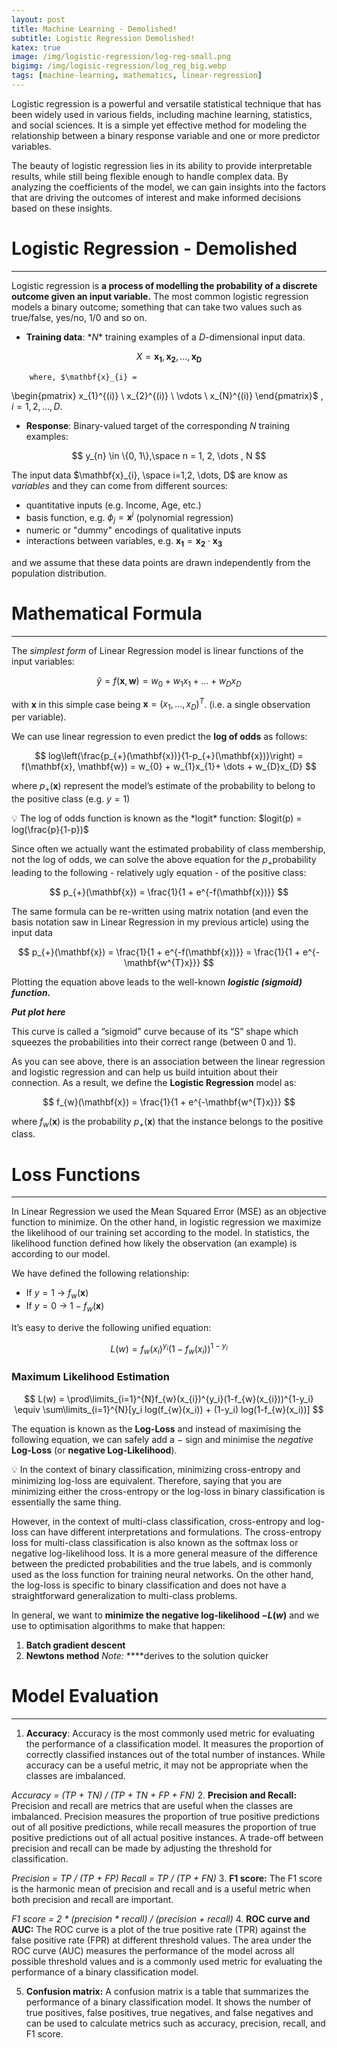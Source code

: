 ```yaml
---
layout: post
title: Machine Learning - Demolished!
subtitle: Logistic Regression Demolished!
katex: true
image: /img/logistic-regression/log-reg-small.png
bigimg: /img/logisic-regression/log_reg_big.webp
tags: [machine-learning, mathematics, linear-regression]
---
```


Logistic regression is a powerful and versatile statistical technique that has been widely used in various fields, including machine learning, statistics, and social sciences. It is a simple yet effective method for modeling the relationship between a binary response variable and one or more predictor variables.

The beauty of logistic regression lies in its ability to provide interpretable results, while still being flexible enough to handle complex data. By analyzing the coefficients of the model, we can gain insights into the factors that are driving the outcomes of interest and make informed decisions based on these insights.

# Logistic Regression - Demolished

---

Logistic regression is **a process of modelling the probability of a discrete outcome given an input variable.** The most common logistic regression models a binary outcome; something that can take two values such as true/false, yes/no, 1/0 and so on. 

- **Training data**: $*N*$ training examples of a $D$-dimensional input data.

$$
X = \mathbf{x_1}, \mathbf{x_2}, \dots , \mathbf{x_D}
$$

        where, $\mathbf{x}_{i} = 
\begin{pmatrix}
x_{1}^{(i)} \\ 
x_{2}^{(i)} \\
\vdots \\
x_{N}^{(i)}
\end{pmatrix}$ , $i=1,2, \dots, D$.

- **Response**: Binary-valued target of the corresponding $N$ training examples:

$$
y_{n} \in \{0, 1\},\space n = 1, 2, \dots , N
$$

The input data $\mathbf{x}_{i}, \space i=1,2, \dots, D$ are know as *variables* and they can come from different sources:

- quantitative inputs (e.g. Income, Age, etc.)
- basis function, e.g. $\phi_{j}=\mathbf{x}^{j}$ (polynomial regression)
- numeric or "dummy" encodings of qualitative inputs
- interactions between variables, e.g. $\mathbf{x_{1}}=\mathbf{x_{2}} \cdot \mathbf{x_{3}}$

and we assume that these data points are drawn independently from the population distribution.

# Mathematical Formula

---

The *simplest form* of Linear Regression model is linear functions of the input variables:

$$
\hat{y} = f(\mathbf{x}, \mathbf{w}) = w_{0} + w_{1}x_{1}+ \dots + w_{D}x_{D}
$$

with $\mathbf{x}$ in this simple case being $\mathbf{x} = (x_{1}, \dots, x_{D})^{T}$.
(i.e. a single observation per variable).

We can use linear regression to even predict the **log of odds** as follows:

$$
log\left(\frac{p_{+}(\mathbf{x})}{1-p_{+}(\mathbf{x})}\right) = f(\mathbf{x}, \mathbf{w}) = w_{0} + w_{1}x_{1}+ \dots + w_{D}x_{D}
$$

where $p_{+}(\mathbf{x})$ represent the model’s estimate of the probability to belong to the positive class (e.g. $y = 1$)

<aside>
💡 The log of odds function is known as the *logit* function:
$logit(p) = log(\frac{p}{1-p})$

</aside>

Since often we actually want the estimated probability of class membership, not the log of odds, we can solve the above equation for the $p_{+}$probability leading to the following - relatively ugly equation - of the positive class:

$$
p_{+}(\mathbf{x}) = \frac{1}{1 + e^{-f(\mathbf{x})}}
$$

The same formula can be re-written using matrix notation (and even the basis notation saw in Linear Regression in my previous article) using the input data

$$
p_{+}(\mathbf{x}) = \frac{1}{1 + e^{-f(\mathbf{x})}} = \frac{1}{1 + e^{-\mathbf{w^{T}x}}}
$$

Plotting the equation above leads to the well-known ***logistic (sigmoid) function.***

***Put plot here***

This curve is called a “sigmoid” curve because of its “S” shape which squeezes the probabilities into their correct range (between 0 and 1).

As you can see above, there is an association between the linear regression and logistic regression and can help us build intuition about their connection. As a result, we define the **Logistic Regression** model as: 

$$
f_{w}(\mathbf{x}) = \frac{1}{1 + e^{-\mathbf{w^{T}x}}}
$$

where $f_{w}(\mathbf{x})$ is the probability $p_{+}{(\mathbf{x})}$ that the instance belongs to the positive class.

# Loss Functions

---

In Linear Regression we used the Mean Squared Error (MSE) as an objective function to minimize. On the other hand, in logistic regression we maximize the likelihood of our training set according to the model. In statistics, the likelihood function defined how likely the observation (an example) is according to our model.

We have defined the following relationship:

- If $y=1$ →     $f_{w}(\mathbf{x})$
- If $y=0$ →  $1 - f_{w}(\mathbf{x})$

It’s easy to derive the following unified equation:

$$
L(w) = f_{w}(x_{i})^{y_i}(1-f_{w}(x_{i}))^{1-y_i} 
$$

### Maximum Likelihood Estimation

$$
L(w) = \prod\limits_{i=1}^{N}f_{w}(x_{i})^{y_i}(1-f_{w}(x_{i}))^{1-y_i} \equiv \sum\limits_{i=1}^{N}[y_i log(f_{w}(x_i)) + (1-y_i) log(1-f_{w}(x_i))]
$$

The equation is known as the **Log-Loss** and instead of maximising the following equation, we can safely add a $-$ sign and minimise the *negative* **Log-Loss** (or **negative Log-Likelihood**).

<aside>
💡 In the context of binary classification, minimizing cross-entropy and minimizing log-loss are equivalent. Therefore, saying that you are minimizing either the cross-entropy or the log-loss in binary classification is essentially the same thing.

However, in the context of multi-class classification, cross-entropy and log-loss can have different interpretations and formulations. The cross-entropy loss for multi-class classification is also known as the softmax loss or negative log-likelihood loss. It is a more general measure of the difference between the predicted probabilities and the true labels, and is commonly used as the loss function for training neural networks. On the other hand, the log-loss is specific to binary classification and does not have a straightforward generalization to multi-class problems.

</aside>

In general, we want to **minimize the negative log-likelihood $-L(w)$** and we use to optimisation algorithms to make that happen:

1. **Batch gradient descent**
2. **Newtons method**
*Note:* ****derives to the solution quicker

# Model Evaluation

---

1. **Accuracy**: 
Accuracy is the most commonly used metric for evaluating the performance of a classification model. It measures the proportion of correctly classified instances out of the total number of instances. While accuracy can be a useful metric, it may not be appropriate when the classes are imbalanced.

*Accuracy = (TP + TN) / (TP + TN + FP + FN)*
2. **Precision and Recall:** 
Precision and recall are metrics that are useful when the classes are imbalanced. Precision measures the proportion of true positive predictions out of all positive predictions, while recall measures the proportion of true positive predictions out of all actual positive instances. A trade-off between precision and recall can be made by adjusting the threshold for classification.

*Precision = TP / (TP + FP)
Recall = TP / (TP + FN)*
3. **F1 score:** 
The F1 score is the harmonic mean of precision and recall and is a useful metric when both precision and recall are important. 

*F1 score = 2 * (precision * recall) / (precision + recall)*
4. **ROC curve and AUC:** 
The ROC curve is a plot of the true positive rate (TPR) against the false positive rate (FPR) at different threshold values. The area under the ROC curve (AUC) measures the performance of the model across all possible threshold values and is a commonly used metric for evaluating the performance of a binary classification model.

5. **Confusion matrix:** 
A confusion matrix is a table that summarizes the performance of a binary classification model. It shows the number of true positives, false positives, true negatives, and false negatives and can be used to calculate metrics such as accuracy, precision, recall, and F1 score.
